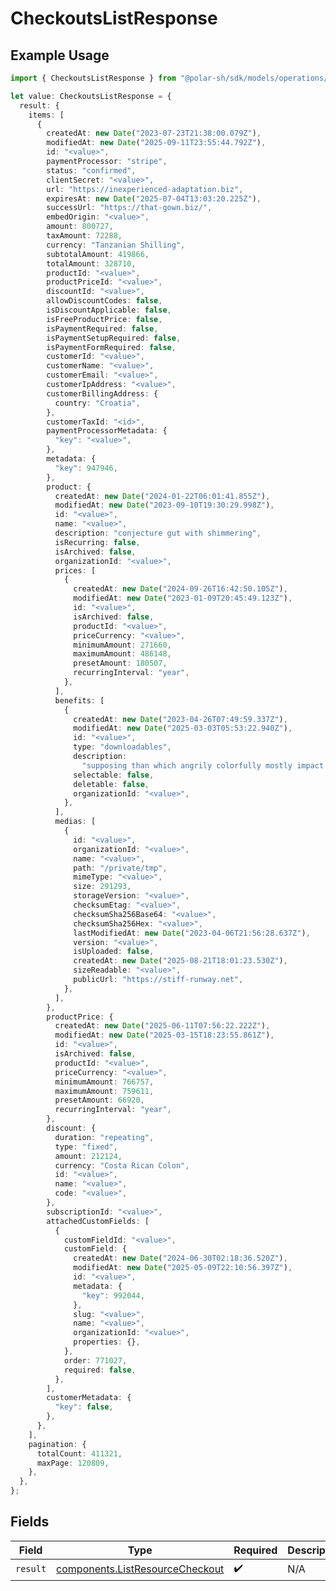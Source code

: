 # CheckoutsListResponse

## Example Usage

```typescript
import { CheckoutsListResponse } from "@polar-sh/sdk/models/operations/checkoutslist.js";

let value: CheckoutsListResponse = {
  result: {
    items: [
      {
        createdAt: new Date("2023-07-23T21:38:00.079Z"),
        modifiedAt: new Date("2025-09-11T23:55:44.792Z"),
        id: "<value>",
        paymentProcessor: "stripe",
        status: "confirmed",
        clientSecret: "<value>",
        url: "https://inexperienced-adaptation.biz",
        expiresAt: new Date("2025-07-04T13:03:20.225Z"),
        successUrl: "https://that-gown.biz/",
        embedOrigin: "<value>",
        amount: 800727,
        taxAmount: 72288,
        currency: "Tanzanian Shilling",
        subtotalAmount: 419866,
        totalAmount: 328710,
        productId: "<value>",
        productPriceId: "<value>",
        discountId: "<value>",
        allowDiscountCodes: false,
        isDiscountApplicable: false,
        isFreeProductPrice: false,
        isPaymentRequired: false,
        isPaymentSetupRequired: false,
        isPaymentFormRequired: false,
        customerId: "<value>",
        customerName: "<value>",
        customerEmail: "<value>",
        customerIpAddress: "<value>",
        customerBillingAddress: {
          country: "Croatia",
        },
        customerTaxId: "<id>",
        paymentProcessorMetadata: {
          "key": "<value>",
        },
        metadata: {
          "key": 947946,
        },
        product: {
          createdAt: new Date("2024-01-22T06:01:41.855Z"),
          modifiedAt: new Date("2023-09-10T19:30:29.998Z"),
          id: "<value>",
          name: "<value>",
          description: "conjecture gut with shimmering",
          isRecurring: false,
          isArchived: false,
          organizationId: "<value>",
          prices: [
            {
              createdAt: new Date("2024-09-26T16:42:50.105Z"),
              modifiedAt: new Date("2023-01-09T20:45:49.123Z"),
              id: "<value>",
              isArchived: false,
              productId: "<value>",
              priceCurrency: "<value>",
              minimumAmount: 271660,
              maximumAmount: 486148,
              presetAmount: 180507,
              recurringInterval: "year",
            },
          ],
          benefits: [
            {
              createdAt: new Date("2023-04-26T07:49:59.337Z"),
              modifiedAt: new Date("2025-03-03T05:53:22.940Z"),
              id: "<value>",
              type: "downloadables",
              description:
                "supposing than which angrily colorfully mostly impact ick",
              selectable: false,
              deletable: false,
              organizationId: "<value>",
            },
          ],
          medias: [
            {
              id: "<value>",
              organizationId: "<value>",
              name: "<value>",
              path: "/private/tmp",
              mimeType: "<value>",
              size: 291293,
              storageVersion: "<value>",
              checksumEtag: "<value>",
              checksumSha256Base64: "<value>",
              checksumSha256Hex: "<value>",
              lastModifiedAt: new Date("2023-04-06T21:56:28.637Z"),
              version: "<value>",
              isUploaded: false,
              createdAt: new Date("2025-08-21T18:01:23.530Z"),
              sizeReadable: "<value>",
              publicUrl: "https://stiff-runway.net",
            },
          ],
        },
        productPrice: {
          createdAt: new Date("2025-06-11T07:56:22.222Z"),
          modifiedAt: new Date("2025-03-15T18:23:55.861Z"),
          id: "<value>",
          isArchived: false,
          productId: "<value>",
          priceCurrency: "<value>",
          minimumAmount: 766757,
          maximumAmount: 759611,
          presetAmount: 66920,
          recurringInterval: "year",
        },
        discount: {
          duration: "repeating",
          type: "fixed",
          amount: 212124,
          currency: "Costa Rican Colon",
          id: "<value>",
          name: "<value>",
          code: "<value>",
        },
        subscriptionId: "<value>",
        attachedCustomFields: [
          {
            customFieldId: "<value>",
            customField: {
              createdAt: new Date("2024-06-30T02:18:36.520Z"),
              modifiedAt: new Date("2025-05-09T22:10:56.397Z"),
              id: "<value>",
              metadata: {
                "key": 992044,
              },
              slug: "<value>",
              name: "<value>",
              organizationId: "<value>",
              properties: {},
            },
            order: 771027,
            required: false,
          },
        ],
        customerMetadata: {
          "key": false,
        },
      },
    ],
    pagination: {
      totalCount: 411321,
      maxPage: 120809,
    },
  },
};
```

## Fields

| Field                                                                              | Type                                                                               | Required                                                                           | Description                                                                        |
| ---------------------------------------------------------------------------------- | ---------------------------------------------------------------------------------- | ---------------------------------------------------------------------------------- | ---------------------------------------------------------------------------------- |
| `result`                                                                           | [components.ListResourceCheckout](../../models/components/listresourcecheckout.md) | :heavy_check_mark:                                                                 | N/A                                                                                |